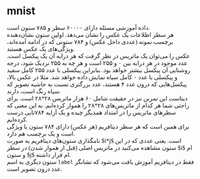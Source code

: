# mnist
<font face="vazir" size=3>
داده آموزشی مسئله دارای ۶۰۰۰۰ سطر و ۷۸۵ ستون است.
    <br>
   هر سطر اطلاعات یک عکس را نشان می‌دهد. اولین ستون نشان‌دهنده برچسب نمونه (عددی داخل عکس) و ۷۸۴ ستونی که در ادامه آمده‌اند، ویژگی‌های یک عکس هستند.
    <br>
       عکس را می‌توان یک ماتریس در نظر گرفت که هر درایه آن یک پیکسل است. عدد موجود در هر درایه بین ۰ و ۲۵۵ است و هر چه به ۲۵۵ نزدیک شود، درجه روشنایی آن پیکسل بیشتر خواهد بود. بنابراین پیکسلی با عدد ۲۵۵ کامل سفید و پیکسلی با عدد ۰ کامل سیاه نمایش داده خواهد شد. مثلا در عکس بالا، پیکسل‌هایی که درون عدد ۴ هستند، عدد بزرگتری نسبت به حاشیه تصویر که سیاه رنگ است، دارند.
    <br>
    دیتاست این تمرین نیز در حقیقت شامل ۶۰ هزار ماتریس ۲۸*۲۸ است. برای راحتی شما هر کدام از ماتریس‌های ۲۸*۲۸ را هموار کرده‌ایم. به این معنی که سطرهای ماتریس را در امتداد همدیگر چیده و یک آرایه ۷۸۴تایی درست کرده‌ایم.
    <br>
    برای همین است که هر سطر دیتافریم (هر عکس) دارای ۷۸۴ ستون یا ویژگی است و یک برچسب هم دارد.
    <br>
    نامگذاری ستون‌های دیتافریم به صورت $i*j$ است. یعنی عددی که در این ستون مشاهده می‌کنید در ماتریس اصلی (قبل از هموار شدن) در سطر $i$ ام و ستون $j$ ام قرار داشته.
    <br>
    ستون دیگری به اسم <code>label</code> فقط در دیتافریم آموزش یافت می‌شود که نشانگر عدد درون تصویر است.
</font>
